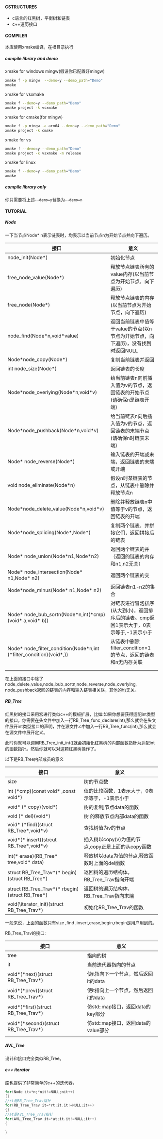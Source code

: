 #### CSTRUCTURES
* c语言的红黑树，平衡树和链表
* c++遍历接口

#### COMPILER

本库使用xmake编译，在根目录执行

##### compile library and demo

xmake for windows mingw(假设你已配置好mingw)

```bash
xmake f -p mingw  --demo=y --demo_path="Demo"
xmake 
```

xmake for vsxmake

```bash
xmake f --demo=y --demo_path="Demo"
xmake project -k vsxmake
```

xmake for cmake(for mingw)

```bash
xmake f -p mingw -a arm64 --demo=y --demo_path="Demo"
xmake project -k cmake
```

xmake for vs

```bash
xmake f --demo=y --demo_path="Demo"
xmake project -k vsxmake -m release
```

xmake for linux

```bash
xmake f --demo=y --demo_path="Demo"
xmake
```
##### compile library only

你只需要将上述`--demo=y`替换为`--demo=n`

#### TUTORIAL

##### Node

一下当节点Node* n表示链表时，均表示以当前节点n为开始节点并向下遍历。

| 接口                                                         | 意义                                                         |
| ------------------------------------------------------------ | ------------------------------------------------------------ |
| node_init(Node*)                                             | 初始化节点                                                   |
| free_node_value(Node*)                                       | 释放节点链表所有的value内存(以当前节点为开始节点，向下遍历)  |
| free_node(Node*)                                             | 释放节点链表的内存(以当前节点为开始节点，向下遍历)           |
| node_find(Node\*n,void\*value)                               | 返回当前链表中值等于value的节点(以n节点为开始节点，向下遍历)，没有找到时返回NULL |
| Node\*node_copy(Node\*)                                      | 复制当前链表并返回                                           |
| int node_size(Node*)                                         | 返回链表的长度                                               |
| Node\*node_overlying(Node\*n,void\*v)                        | 给当前链表n向前插入值为v的节点，返回链表的开始节点(请确保n是链表开端) |
| Node\*node_pushback(Node\*n,void\*v)                         | 给当前链表n向后插入值为v的节点，返回链表的末端节点(请确保n时链表末端) |
| Node\* node_reverse(Node\*)                                  | 输入链表的开端或末端，返回链表的末端或开端                   |
| void node_eliminate(Node\*n)                                 | 假设n时某链表的节点，从链表中删除并释放节点n                 |
| Node\*node_delete_value(Node\*n,void\*v)                     | 删除并释放链表n中值等于v的节点，返回链表的开端               |
| Node\*node_splicing(Node\*,Node\*)                           | 复制两个链表，并拼接它们，返回拼接后的链表                   |
| Node\* node_union(Node\*n1,Node\*n2)                         | 返回两个链表的并（返回的链表的内存和n1,n2无关）              |
| Node\* node_intersection(Node\* n1,Node* n2)                 | 返回两个链表的交                                             |
| Node\*node_minus(Node\* n1,Node\* n2)                        | 返回链表n1-n2的集合                                          |
| Node\* node_bub_sortn(Node\*n,int(\*cmp)(void\* a,void\* b)) | 对链表进行冒泡排序(从大到小)，返回排序后的链表。cmp返回1表示大于，0表示等于,-1表示小于 |
| Node\* node_filter_condition(Node\*n,int (\*filter_condition)(void\*,)) | 从链表中删除filter_condition=1的节点，返回的链表和n无内存关联 |
|                                                              |                                                              |
|                                                              |                                                              |

在上面的接口中除了node_delete_value,node_bub_sortn,node_reverse,node_overlying, node_pushback返回的链表的内存和输入链表相关联，其他的均无关。

##### RB_Tree

红黑树的接口采用宏进行类似c++的模板扩展，比如:如果你想要获得适配int类型的接口，你需要在头文件中加入一行RB_Tree_func_declare(int),那么就会在头文件展开int类型接口的声明，并在源文件.c中加入一行RB_Tree_func(int),那么就会在源文件中展开定义。

此时你就可以调用RB_Tree_init_int()就会初始化红黑树的内部函数指针为适配int的函数指针。然后你就可以对这颗红黑树操作了。

以下是RB_Tree内部成员的意义

| 接口                                               | 意义                                               |
| -------------------------------------------------- | -------------------------------------------------- |
| size                                               | 树的节点数                                         |
| int (\*cmp)(const void\* ,const void\*)            | 值的比较函数，1表示大于，0表示等于，-1表示小于     |
| void\* (* copy)(void\*)                            | 树的复制j节点data的函数                            |
| void (\* del)(void\*)                              | 树 的释放节点内部data的函数                        |
| void\* (\*find)(struct  RB_Tree\*,void\*v)         | 查找树值为v的节点                                  |
| void\*(\* insert)(strcut RB_Tree\*,void\*v)        | 插入树以copy(v)为值的节点,copy正是上面的从copy函数 |
| int(\* erase)(RB_Tree\* tree,void\* data)          | 释放树以data为值的节点,释放函数时上面的del函数     |
| struct RB_Tree_Trav\*(\* begin)(struct RB_Tree\*)  | 返回树的遍历结构体，RB_Tree_Trav指向开端           |
| struct RB_Tree_Trav\*(\* rbegin)(struct RB_Tree\*) | 返回树的遍历结构体，RB_Tree_Trav指向末端           |
| void(\iterator_init)(struct RB_Tree_Trav\*)        | 初始化RB_Tree_Trav的函数                           |

一般来说，上面的函数只有size ,find ,insert,erase,begin,rbegin是用户用到的。

RB_Tree_Trav的接口:

| 接口                                    | 意义                                 |
| --------------------------------------- | ------------------------------------ |
| tree                                    | 指向的树                             |
| it                                      | 当前迭代器指向的节点                 |
| void\*(\*next)(struct RB_Tree_Trav\*)   | 使it指向下一个节点，然后返回it的data |
| void\*(\*prev)(struct RB_Tree_Trav\*)   | 使it指向上一个节点，然后返回it的data |
| void\*(\*first)(struct RB_Tree_Trav\*)  | 仿std::map接口，返回data的key部分    |
| void\*(\*second)(struct RB_Tree_Trav\*) | 仿std::map接口，返回data的value部分  |
|                                         |                                      |

##### AVL_Tree

设计和接口完全类似RB_Tree。



##### c++ iterator

库也提供了非常简单的c++的迭代器，

```c
for(Node it=*n;*nit!=NULL;nit++)
{}
//rt是RB_Tree_Trav指针
for(RB_Tree_Trav it=*rt;it.it!=NULL;it++)
{}
//at是AVL_Tree_Trav指针
for(AVL_Tree_Trav it=*at;it.it!=NULL;it++)
{
    
}


```





